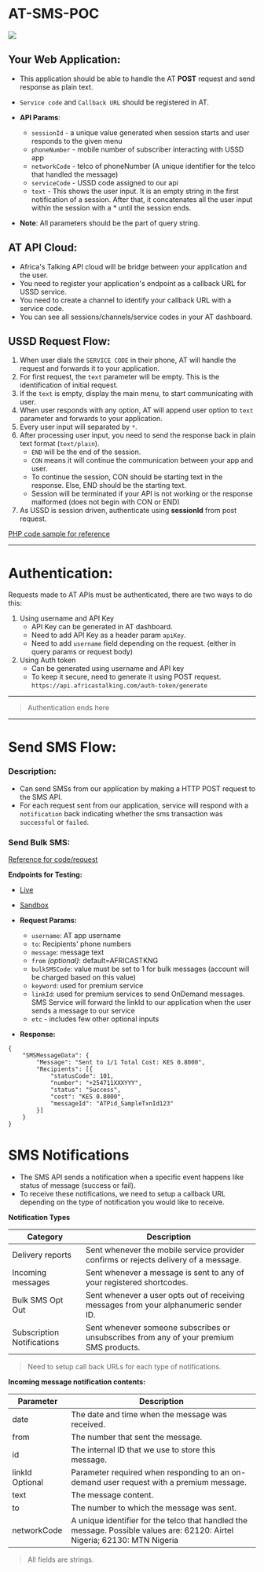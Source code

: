 # AT-SMS-POC
![](https://res.cloudinary.com/dbcrzw17s/image/upload/v1549388402/yoda%20course%20artwork/ussd-overview.png)

## Your Web Application:
* This application should be able to handle the AT **POST** request and send response as plain text.
* `Service code` and `Callback URL` should be registered in AT.
* **API Params**:
    - `sessionId`	- a unique value generated when session starts and user responds to the given menu
    - `phoneNumber`	- mobile number of subscriber interacting with USSD app
    - `networkCode`	- telco of phoneNumber (A unique identifier for the telco that handled the message)
    - `serviceCode`	- USSD code assigned to our api
    - `text`		- This shows the user input. It is an empty string in the first notification of a session. After that, it concatenates all the user input within the session with a * until the session ends.

* **Note**: All parameters should be the part of query string.

## AT API Cloud:
- Africa's Talking API cloud will be bridge between your application and the user.
- You need to register your application's endpoint as a callback URL for USSD service.
- You need to create a channel to identify your callback URL with a service code.
- You can see all sessions/channels/service codes in your AT dashboard.

## USSD Request Flow:
1. When user dials the `SERVICE CODE` in their phone, AT will handle the request and forwards it to your application.
2. For first request, the `text` parameter will be empty. This is the identification of initial request.
3. If the `text` is empty, display the main menu, to start communicating with user.
4. When user responds with any option, AT will append user option to `text` parameter and forwards to your application.
5. Every user input will separated by `*`.
6. After processing user input, you need to send the response back in plain text format (`text/plain`).
    * `END` will be the end of the session.
    * `CON` means it will continue the communication between your app and user.
    * To continue the session, CON should be starting text in the response. Else, END should be the starting text.
    * Session will be terminated if your API is not working or the response malformed (does not begin with CON or END)
7. As USSD is session driven, authenticate using **sessionId** from post request.

[PHP code sample for reference](https://build.at-labs.io/docs/ussd%2Foverview)

-------------------------------------------------------------------------------------

# Authentication:
Requests made to AT APIs must be authenticated, there are two ways to do this:
1. Using username and API Key
    - API Key can be generated in AT dashboard.
    - Need to add API Key as a header param `apiKey`.
    - Need to add `username` field depending on the request. (either in query params or request body)
2. Using Auth token
    - Can be generated using username and API key
    - To keep it secure, need to generate it using POST request. ```https://api.africastalking.com/auth-token/generate```

-------------------------------------------------------------------------------------
>Authentication ends here
-------------------------------------------------------------------------------------

# **Send SMS Flow:**

### **Description:**
- Can send SMSs from our application by making a HTTP POST request to the SMS API.
- For each request sent from our application, service will respond with a `notification` back indicating whether the sms transaction was `successful` or `failed`.

### **Send Bulk SMS:** 
[Reference for code/request](https://build.at-labs.io/docs/sms%2Fsending%2Fbulk)

**Endpoints for Testing:**
- [Live](https://api.africastalking.com/version1/messaging)
- [Sandbox](https://api.sandbox.africastalking.com/version1/messaging)

- **Request Params:**
    - `username`: AT app username
    - `to`: Recipients' phone numbers
    - `message`: message text
    - `from` *(optional)*: default=AFRICASTKNG
    - `bulkSMSCode`: value must be set to 1 for bulk messages (account will be charged based on this value)
    - `keyword`: used for premium service
    - `linkId`: used for premium services to send OnDemand messages. SMS Service will forward the linkId to our application when the user sends a message to our service
    - `etc` - includes few other optional inputs

- **Response:**
````
{
    "SMSMessageData": {
        "Message": "Sent to 1/1 Total Cost: KES 0.8000",
        "Recipients": [{
            "statusCode": 101,
            "number": "+254711XXXYYY",
            "status": "Success",
            "cost": "KES 0.8000",
            "messageId": "ATPid_SampleTxnId123"
        }]
    }
}
````

# **SMS Notifications**
- The SMS API sends a notification when a specific event happens like status of message (success or fail).
- To receive these notifications, we need to setup a callback URL depending on the type of notification you would like to receive.

**Notification Types**

|Category|Description|
|--------|-----------|
|Delivery reports|Sent whenever the mobile service provider confirms or rejects delivery of a message.|
|Incoming messages|	Sent whenever a message is sent to any of your registered shortcodes.
|Bulk SMS Opt Out| Sent whenever a user opts out of receiving messages from your alphanumeric sender ID.|
|Subscription Notifications|	Sent whenever someone subscribes or unsubscribes from any of your premium SMS products.|
> Need to setup call back URLs for each type of notifications.

**Incoming message notification contents:**

|Parameter  |	Description|
|---------  |------------|
|date       |	The date and time when the message was received.|
|from       |	The number that sent the message.|
|id         |	The internal ID that we use to store this message.|
|linkId Optional|	Parameter required when responding to an on-demand user request with a premium message.|
|text       |	The message content.|
|to         |	The number to which the message was sent.|
|networkCode|	A unique identifier for the telco that handled the message. Possible values are: 62120: Airtel Nigeria; 62130: MTN Nigeria|
>All fields are strings.